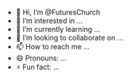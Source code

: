 - 👋 Hi, I’m @FuturesChurch
- 👀 I’m interested in ...
- 🌱 I’m currently learning ...
- 💞️ I’m looking to collaborate on ...
- 📫 How to reach me ...
- 😄 Pronouns: ...
- ⚡ Fun fact: ...

<!---
FuturesChurch/FuturesChurch is a ✨ special ✨ repository because its `README.md` (this file) appears on your GitHub profile.
You can click the Preview link to take a look at your changes.
--->
